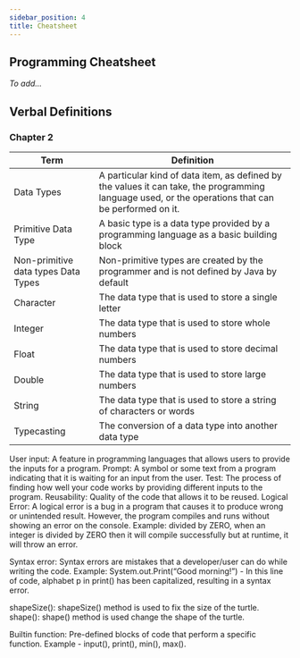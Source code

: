 ```yaml
---
sidebar_position: 4
title: Cheatsheet
---
```


## Programming Cheatsheet
*To add...*

## Verbal Definitions

### Chapter 2

| Term                                | Definition                                                                                                                                           |
| ----------------------------------- | ---------------------------------------------------------------------------------------------------------------------------------------------------- |
| Data Types                          | A particular kind of data item,  as defined by the values it can take, the programming language used, or the operations that can be performed on it. |
| Primitive Data Type                 | A basic type is a data type provided by a programming language as a basic building block                                                             |
| Non-primitive data types Data Types | Non-primitive types are created by the programmer and is not defined by Java by default                                                              |
| Character                           | The data type that is used to store a single letter                                                                                                  |
| Integer                             | The data type that is used to store whole numbers                                                                                                    |
| Float                               | The data type that is used to store decimal numbers                                                                                                  |
| Double                              | The data type that is used to store large numbers                                                                                                    |
| String                              | The data type that is used to store a string of characters or words                                                                                  |
| Typecasting                         | The conversion of a data type into another data type                                                                                                 |




User input: A feature in programming languages that allows users to provide the inputs for a program.
Prompt: A symbol or some text from a program indicating that it is waiting for an input from the user.
Test: The process of finding how well your code works by providing different inputs to the program.
Reusability: Quality of the code that allows it to be reused.
Logical Error: A logical error is a bug in a program that causes it to produce wrong or unintended result. However, the program compiles and runs without showing an error on the console.
       Example: divided by ZERO, when an integer is divided by ZERO then it will                  compile successfully but at runtime, it will throw an error.

Syntax error: Syntax errors are mistakes that a developer/user can do while writing the code.
       Example: System.out.Print(“Good morning!”) - In this line of code, alphabet p in print() has           been capitalized, resulting in a syntax error.

shapeSize():   shapeSize() method is used to fix the size of the turtle.
shape(): shape() method is used change the shape of the turtle.

Builtin function: Pre-defined blocks of code that perform a specific function. Example - input(), print(), min(), max().